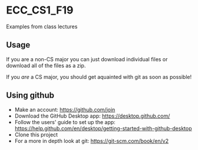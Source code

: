 # ECC_CS1_F19
Examples from class lectures

## Usage
If you are a non-CS major you can just download individual files or download all of the files as a zip.

If you *are* a CS major, you should get aquainted with git as soon as possible!

## Using github
* Make an account: https://github.com/join
* Download the GitHub Desktop app: https://desktop.github.com/
* Follow the users' guide to set up the app: https://help.github.com/en/desktop/getting-started-with-github-desktop
* Clone this project
* For a more in depth look at git: https://git-scm.com/book/en/v2
